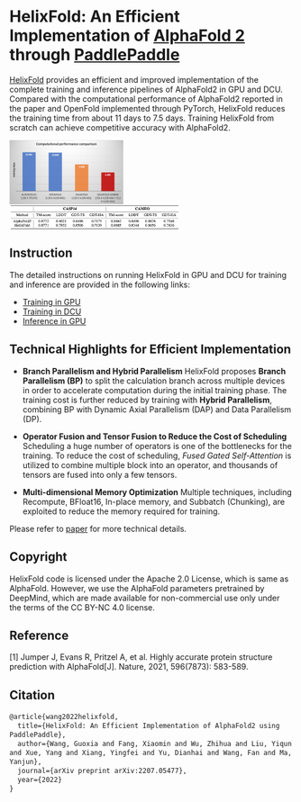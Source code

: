 # HelixFold: An Efficient Implementation of [AlphaFold 2](https://doi.org/10.1038/s41586-021-03819-2) through [PaddlePaddle](https://github.com/paddlepaddle/paddle)

[HelixFold](https://arxiv.org/abs/2207.05477) provides an efficient and improved implementation of the complete training and inference pipelines of AlphaFold2 in GPU and DCU. Compared with the computational performance of AlphaFold2 reported in the paper and OpenFold implemented through PyTorch, HelixFold reduces the training time from about 11 days to 7.5 days. Training HelixFold from scratch can achieve competitive accuracy with AlphaFold2.

<p align="left">
<img src="../../../.github/HelixFold_computational_performance.png" align="middle" height="40%" width="40%" />
<img src="../../../.github/HelixFold_accuracy.png" align="middle" height="60%" width="60%" />
</p>

## Instruction
The detailed instructions on running HelixFold in GPU and DCU for training and inference are provided in the following links:
* [Training in GPU](README_train.md)
* [Training in DCU](README_DCU.md)
* [Inference in GPU](README_inference.md)

##  Technical Highlights for Efficient Implementation

* **Branch Parallelism and Hybrid Parallelism** HelixFold proposes **Branch Parallelism (BP)** to split the calculation branch across multiple devices in order to accelerate computation during the initial training phase. The training cost is further reduced by training with **Hybrid Parallelism**, combining BP with Dynamic Axial Parallelism (DAP) and Data Parallelism (DP).

* **Operator Fusion and Tensor Fusion to Reduce the Cost of Scheduling** Scheduling a huge number of operators is one of the bottlenecks for the training. To reduce the cost of scheduling, *Fused Gated Self-Attention* is utilized to combine multiple block into an operator, and thousands of tensors are fused into only a few tensors.

* **Multi-dimensional Memory Optimization** Multiple techniques, including Recompute, BFloat16, In-place memory, and Subbatch (Chunking), are exploited to reduce the memory required for training.

Please refer to [paper](https://arxiv.org/abs/2207.05477) for more technical details.

## Copyright

HelixFold code is licensed under the Apache 2.0 License, which is same as AlphaFold. However, we use the AlphaFold parameters pretrained by DeepMind, which are made available for non-commercial use only under the terms of the CC BY-NC 4.0 license.

## Reference

[1] Jumper J, Evans R, Pritzel A, et al. Highly accurate protein structure prediction with AlphaFold[J]. Nature, 2021, 596(7873): 583-589.

## Citation
```
@article{wang2022helixfold,
  title={HelixFold: An Efficient Implementation of AlphaFold2 using PaddlePaddle},
  author={Wang, Guoxia and Fang, Xiaomin and Wu, Zhihua and Liu, Yiqun and Xue, Yang and Xiang, Yingfei and Yu, Dianhai and Wang, Fan and Ma, Yanjun},
  journal={arXiv preprint arXiv:2207.05477},
  year={2022}
}
```
